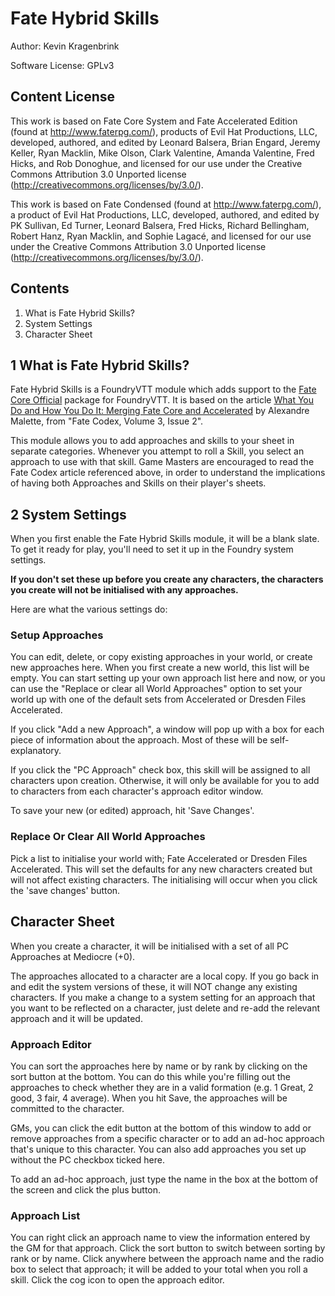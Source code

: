 # Fate Hybrid Skills
Author: Kevin Kragenbrink

Software License: GPLv3

## Content License
This work is based on Fate Core System and Fate Accelerated Edition (found at http://www.faterpg.com/), products of Evil Hat Productions, LLC, developed, authored, and edited by Leonard Balsera, Brian Engard, Jeremy Keller, Ryan Macklin, Mike Olson, Clark Valentine, Amanda Valentine, Fred Hicks, and Rob Donoghue, and licensed for our use under the Creative Commons Attribution 3.0 Unported license (http://creativecommons.org/licenses/by/3.0/).

This work is based on Fate Condensed (found at http://www.faterpg.com/), a product of Evil Hat Productions, LLC, developed, authored, and edited by PK Sullivan, Ed Turner, Leonard Balsera, Fred Hicks, Richard Bellingham, Robert Hanz, Ryan Macklin, and Sophie Lagacé, and licensed for our use under the Creative Commons Attribution 3.0 Unported license (http://creativecommons.org/licenses/by/3.0/).

## Contents
1. What is Fate Hybrid Skills?
2. System Settings
3. Character Sheet

## 1 What is Fate Hybrid Skills?
Fate Hybrid Skills is a FoundryVTT module which adds support to the [Fate Core Official](https://foundryvtt.com/packages/fate-core-official) package for FoundryVTT.  It is based on the article [What You Do and How You Do It: Merging Fate Core and Accelerated](https://fate-srd.com/fate-codex/what-you-do-and-how-you-do-it-merging-fate-core-and-accelerated) by Alexandre Malette, from "Fate Codex, Volume 3,  Issue 2".

This module allows you to add approaches and skills to your sheet in separate categories. Whenever you attempt to roll a Skill, you select an approach to use with that skill.  Game Masters are encouraged to read the Fate Codex article referenced above, in order to understand the implications of having both Approaches and Skills on their player's sheets.

## 2 System Settings
When you first enable the Fate Hybrid Skills module, it will be a blank slate. To get it ready for play, you'll need to set it up in the Foundry system settings.

**If you don't set these up before you create any characters, the characters you create will not be initialised with any approaches.**

Here are what the various settings do:

### Setup Approaches
You can edit, delete, or copy existing approaches in your world, or create new approaches here. When you first create a new world, this list will be empty. You can start setting up your own approach list here and now, or you can use the "Replace or clear all World Approaches" option to set your world up with one of the default sets from Accelerated or Dresden Files Accelerated.

If you click "Add a new Approach", a window will pop up with a box for each piece of information about the approach. Most of these will be self-explanatory.

If you click the "PC Approach" check box, this skill will be assigned to all characters upon creation. Otherwise, it will only be available for you to add to characters from each character's approach editor window.

To save your new (or edited) approach, hit 'Save Changes'.

### Replace Or Clear All World Approaches
Pick a list to initialise your world with; Fate Accelerated or Dresden Files Accelerated. This will set the defaults for any new characters created but will not affect existing characters. The initialising will occur when you click the 'save changes' button.

## Character Sheet
When you create a character, it will be initialised with a set of all PC Approaches at Mediocre (+0).

The approaches allocated to a character are a local copy. If you go back in and edit the system versions of these, it will NOT change any existing characters. If you make a change to a system setting for an approach that you want to be reflected on a character, just delete and re-add the relevant approach and it will be updated.

### Approach Editor
You can sort the approaches here by name or by rank by clicking on the sort button at the bottom. You can do this while you're filling out the approaches to check whether they are in a valid formation (e.g. 1 Great, 2 good, 3 fair, 4 average). When you hit Save, the approaches will be committed to the character.

GMs, you can click the edit button at the bottom of this window to add or remove approaches from a specific character or to add an ad-hoc approach that's unique to this character. You can also add approaches you set up without the PC checkbox ticked here.

To add an ad-hoc approach, just type the name in the box at the bottom of the screen and click the plus button.

### Approach List
You can right click an approach name to view the information entered by the GM for that approach.
Click the sort button to switch between sorting by rank or by name.
Click anywhere between the approach name and the radio box to select that approach; it will be added to your total when you roll a skill.
Click the cog icon to open the approach editor.
